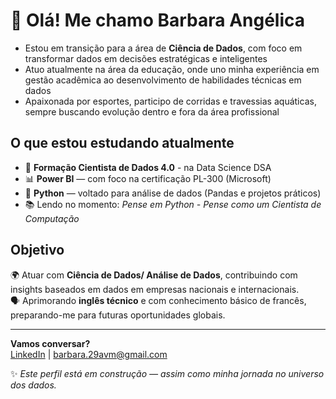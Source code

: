 # 👋 Olá! Me chamo Barbara Angélica

- Estou em transição para a área de **Ciência de Dados**, com foco em transformar dados em decisões estratégicas e inteligentes
- Atuo atualmente na área da educação, onde uno minha experiência em gestão acadêmica ao desenvolvimento de habilidades técnicas em dados
- Apaixonada por esportes, participo de corridas e travessias aquáticas, sempre buscando evolução dentro e fora da área profissional

## O que estou estudando atualmente

- 🤖 **Formação Cientista de Dados 4.0** - na Data Science DSA
- 📊 **Power BI** — com foco na certificação PL-300 (Microsoft)
- 🐍 **Python** — voltado para análise de dados (Pandas e projetos práticos)
- 📚 Lendo no momento: *Pense em Python - Pense como um Cientista de Computação* 
  
## Objetivo

🌍 Atuar com **Ciência de Dados/ Análise de Dados**, contribuindo com insights baseados em dados em empresas nacionais e internacionais.  
🗣️ Aprimorando **inglês técnico** e com conhecimento básico de francês, preparando-me para futuras oportunidades globais.

---

**Vamos conversar?**  
[LinkedIn](https://www.linkedin.com/in/barbara-ang%C3%A9lica/) | [barbara.29avm@gmail.com](mailto:barbara.29avm@gmail.com)

✨ *Este perfil está em construção — assim como minha jornada no universo dos dados.*


